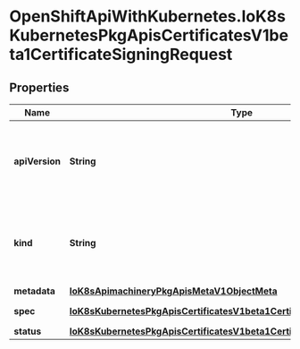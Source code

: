 # OpenShiftApiWithKubernetes.IoK8sKubernetesPkgApisCertificatesV1beta1CertificateSigningRequest

## Properties
Name | Type | Description | Notes
------------ | ------------- | ------------- | -------------
**apiVersion** | **String** | APIVersion defines the versioned schema of this representation of an object. Servers should convert recognized schemas to the latest internal value, and may reject unrecognized values. More info: http://releases.k8s.io/HEAD/docs/devel/api-conventions.md#resources | [optional] 
**kind** | **String** | Kind is a string value representing the REST resource this object represents. Servers may infer this from the endpoint the client submits requests to. Cannot be updated. In CamelCase. More info: http://releases.k8s.io/HEAD/docs/devel/api-conventions.md#types-kinds | [optional] 
**metadata** | [**IoK8sApimachineryPkgApisMetaV1ObjectMeta**](IoK8sApimachineryPkgApisMetaV1ObjectMeta.md) |  | [optional] 
**spec** | [**IoK8sKubernetesPkgApisCertificatesV1beta1CertificateSigningRequestSpec**](IoK8sKubernetesPkgApisCertificatesV1beta1CertificateSigningRequestSpec.md) | The certificate request itself and any additional information. | [optional] 
**status** | [**IoK8sKubernetesPkgApisCertificatesV1beta1CertificateSigningRequestStatus**](IoK8sKubernetesPkgApisCertificatesV1beta1CertificateSigningRequestStatus.md) | Derived information about the request. | [optional] 


